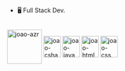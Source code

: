 -  🖥️ Full Stack Dev.

<div style="display: inline_block"><br>
   <img align="center" alt="joao-azr" height="80" width="80" src="https://cdn.jsdelivr.net/gh/devicons/devicon/icons/azure/azure-original-wordmark.svg">
  <img align="center" alt="joao-csharp" height="50" width="40" src="https://cdn.jsdelivr.net/gh/devicons/devicon/icons/csharp/csharp-original.svg">
  <img align="center" alt="joao-java" height="50" width="40" src="https://cdn.jsdelivr.net/gh/devicons/devicon/icons/java/java-original-wordmark.svg">
  <img align="center" alt="joao-html" height="50" width="40" src="https://cdn.jsdelivr.net/gh/devicons/devicon/icons/html5/html5-original-wordmark.svg">
  <img align="center" alt="joao-css" height="50" width="40" src="https://cdn.jsdelivr.net/gh/devicons/devicon/icons/css3/css3-original-wordmark.svg">
</div>

<!---
joaovim1/joaovim1 is a ✨ special ✨ repository because its `README.md` (this file) appears on your GitHub profile.
You can click the Preview link to take a look at your changes.
--->
